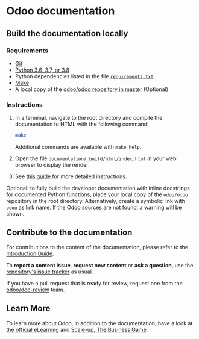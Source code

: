 # Odoo documentation

## Build the documentation locally

### Requirements

- [Git](https://www.odoo.com/documentation/master/contributing/documentation/introduction_guide.html#install-git)
- [Python 3.6, 3.7, or 3.8](https://www.odoo.com/documentation/master/contributing/documentation/introduction_guide.html#python)
- Python dependencies listed in the file [`requirements.txt`](https://github.com/odoo/documentation/tree/master/requirements.txt).
- [Make](https://www.odoo.com/documentation/master/contributing/documentation/introduction_guide.html#make)
- A local copy of the [odoo/odoo repository in master](https://github.com/odoo/odoo/tree/master) (Optional)

### Instructions

1. In a terminal, navigate to the root directory and compile the documentation to HTML with the
   following command:

   ```sh
   make
   ```

   Additional commands are available with `make help`.

2. Open the file `documentation/_build/html/index.html` in your web browser to display the render.

3. See [this guide](https://www.odoo.com/documentation/master/contributing/documentation/introduction_guide.html#preview-your-changes)
   for more detailed instructions.

Optional: to fully build the developer documentation with inline docstrings for documented Python
functions, place your local copy of the `odoo/odoo` repository in the root directory. Alternatively,
create a symbolic link with `odoo` as link name. If the Odoo sources are not found, a warning will
be shown.

## Contribute to the documentation

For contributions to the content of the documentation, please refer to the
[Introduction Guide](https://www.odoo.com/documentation/master/contributing/documentation/introduction_guide.html).

To **report a content issue**, **request new content** or **ask a question**, use the
[repository's issue tracker](https://github.com/odoo/documentation-user/issues) as usual.

If you have a pull request that is ready for review, request one from the
[odoo/doc-review](https://github.com/orgs/odoo/teams/doc-review) team.


## Learn More

To learn more about Odoo, in addition to the documentation, have a look at
[the official eLearning](https://odoo.com/slides) and
[Scale-up, The Business Game](https://www.odoo.com/page/scale-up-business-game).